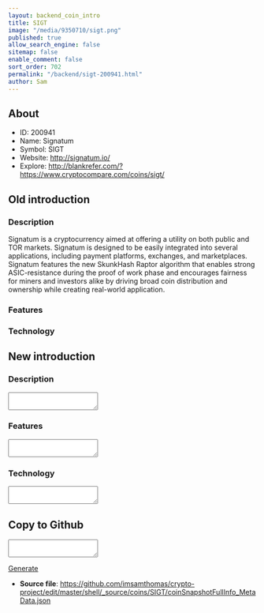 ```yaml
---
layout: backend_coin_intro
title: SIGT
image: "/media/9350710/sigt.png"
published: true
allow_search_engine: false
sitemap: false
enable_comment: false
sort_order: 702
permalink: "/backend/sigt-200941.html"
author: Sam
---
```


## About

- ID: 200941
- Name: Signatum
- Symbol: SIGT
- Website: http://signatum.io/
- Explore: http://blankrefer.com/?https://www.cryptocompare.com/coins/sigt/


## Old introduction

### Description

<p><span>Signatum is a cryptocurrency aimed at offering a utility on both public and TOR markets. Signatum is designed to be easily integrated into several applications, including payment platforms, exchanges, and marketplaces. Signatum features the new SkunkHash Raptor algorithm that enables strong ASIC-resistance during the proof of work phase and encourages fairness for miners and investors alike by driving broad coin distribution and ownership while creating real-world application.</span></p>

### Features


### Technology




## New introduction


### Description
<textarea id="meta_description" name="description"></textarea>

### Features
<textarea id="meta_features" name="features"></textarea>

### Technology
<textarea id="meta_technology" name="technology"></textarea>


## Copy to Github

<textarea id="coinsnapshotfullinfo_metadata"></textarea>

<a href="#gen" onclick="generateMetaDatJson()">Generate</a>

- **Source file**: <a href="https://github.com/imsamthomas/crypto-project/edit/master/shell/_source/coins/SIGT/coinSnapshotFullInfo_MetaData.json">https://github.com/imsamthomas/crypto-project/edit/master/shell/_source/coins/SIGT/coinSnapshotFullInfo_MetaData.json</a>

